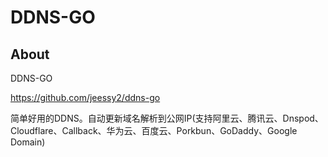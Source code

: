 # DDNS-GO

## About

DDNS-GO

https://github.com/jeessy2/ddns-go

简单好用的DDNS。自动更新域名解析到公网IP(支持阿里云、腾讯云、Dnspod、Cloudflare、Callback、华为云、百度云、Porkbun、GoDaddy、Google Domain)
